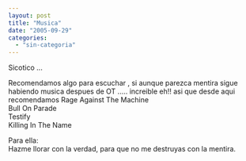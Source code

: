 ```yaml
---
layout: post
title: "Musica"
date: "2005-09-29"
categories: 
  - "sin-categoria"
---
```


Sicotico ...

Recomendamos algo para escuchar , si aunque parezca mentira sigue habiendo musica despues de OT ..... increible eh!! asi que desde aqui recomendamos Rage Against The Machine  
Bull On Parade  
Testify  
Killing In The Name

Para ella:  
Hazme llorar con la verdad, para que no me destruyas con la mentira.
